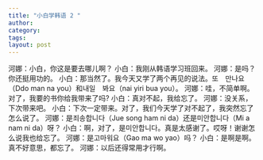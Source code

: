 ```yaml
---
title: "小白学韩语 2 "
author:
category: 
tags: 
layout: post
---
```

河娜：小白，你这是要去哪儿啊？
小白：我刚从韩语学习班回来。
河娜：是吗？你还挺用功的。
小白：那当然了。我今天又学了两个再见的说法。또　만나요（Ddo man na you）和내일　봐요（nai yiri bua you）。
河娜：哇，不简单啊。对了，我要的书你给我带来了吗?
小白：真对不起，我给忘了。
河娜：没关系，下次带来吧。
小白：下次一定带来。对了，我们今天学了对不起了，我突然忘了怎么说了。
河娜：是죄송합니다（Jue song ham ni da）还是미안합니다（Mi a nam ni da）呀？
小白：啊，对了，是미안합니다。真是太感谢了。哎呀！谢谢怎么说我也给忘了。
河娜：是고마워요（Gao ma wo yao）吗？
小白：是啊是啊。真不好意思，都忘了。
河娜：以后还得常用才行啊。

